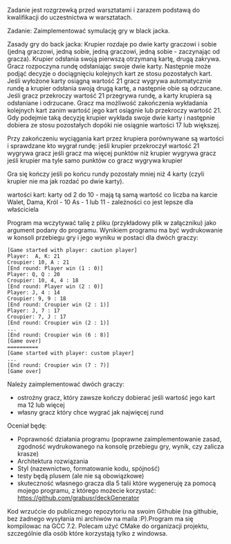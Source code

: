 Zadanie jest rozgrzewką przed warsztatami i zarazem podstawą do kwalifikacji do uczestnictwa w warsztatach.

Zadanie:
Zaimplementować symulację gry w black jacka.

Zasady gry do back jacka:
Krupier rozdaje po dwie karty graczowi i sobie (jedną graczowi, jedną sobie, jedną graczowi, jedną sobie - zaczynając od gracza). Krupier odsłania swoją pierwszą otrzymaną kartę, drugą zakrywa.
Gracz rozpoczyna rundę odsłaniając swoje dwie karty. Następnie może podjąć decyzje o dociągnięciu kolejnych kart ze stosu pozostałych kart. Jeśli wyłożone karty osiągną wartość 21 gracz wygrywa automatycznie rundę a krupier odsłania swoją drugą kartę, a następnie obie są odrzucane. Jeśli gracz przekroczy wartość 21 przegrywa rundę, a karty krupiera są odsłaniane i odrzucane. Gracz ma możliwość zakończenia wykładania kolejnych kart zanim wartość jego kart osiągnie lub przekroczy wartość 21. Gdy podejmie taką decyzję krupier wykłada swoje dwie karty i następnie dobiera ze stosu pozostałych dopóki nie osiągnie wartości 17 lub większej.

Przy zakończeniu wyciągania kart przez krupiera porównywane są wartości i sprawdzane kto wygrał rundę:
jeśli krupier przekroczył wartość 21 wygrywa gracz
jeśli gracz ma więcej punktów niż krupier wygrywa gracz
jeśli krupier ma tyle samo punktów co gracz wygrywa krupier

Gra się kończy jeśli po końcu rundy pozostały mniej niż 4 karty (czyli krupier nie ma jak rozdać po dwie karty).

wartości kart:
karty od 2 do 10 - mają tą samą wartość co liczba na karcie
Walet, Dama, Król - 10
As - 1 lub 11 - zależności co jest lepsze dla właściciela

Program ma wczytywać talię z pliku (przykładowy plik w załączniku) jako argument podany do programu.
Wynikiem programu ma być wydrukowanie w konsoli przebiegu gry i jego wyniku w postaci dla dwóch graczy:

```
[Game started with player: caution player]
Player:  A, K: 21
Croupier: 10, A : 21
[End round: Player win (1 : 0)]
Player: Q, Q : 20
Croupier: 10, 4, 4 : 18
[End round: Player win (2 : 0)]
Player: J, 4 : 14
Croupier: 9, 9 : 18
[End round: Croupier win (2 : 1)]
Player: J, 7 : 17
Croupier: 7, J : 17
[End round: Croupier win (2 : 1)]
...
[End round: Croupier win (6 : 8)]
[Game over]
==========
[Game started with player: custom player]
...
[End round: Croupier win (7 : 7)]
[Game over]
```

Należy zaimplementować dwóch graczy:
- ostrożny gracz, który zawsze kończy dobierać jeśli wartość jego kart ma 12 lub więcej
- własny gracz który chce wygrać jak najwięcej rund

Oceniał będę:
- Poprawność działania programu (poprawne zaimplementowanie zasad, zgodność wydrukowanego na konsolę przebiegu gry, wynik, czy zalicza krasze)
- Architektura rozwiązania
- Styl (nazewnictwo, formatowanie kodu, spójność)
- testy będą plusem (ale nie są obowiązkowe)
- skuteczność własnego gracza dla 5 talii które wygeneruję za pomocą mojego programu, z którego możecie korzystać: https://github.com/grabusr/deckGenerator

Kod wrzućcie do publicznego repozytoriu na swoim Githubie (na githubie, bez żadnego wysyłania mi archiwów na maila :P).Program ma się kompilowac na GCC 7.2. Polecam użyć CMake do organizacji projektu, szczególnie dla osób które korzystają tylko z windowsa.
